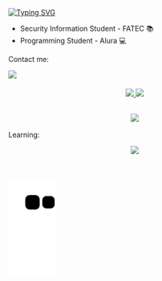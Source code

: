 
 <div align="left">
 
[![Typing SVG](https://readme-typing-svg.herokuapp.com?size=26&duration=2500&color=FFFFFF&background=00FF8E00&left=true&multiline=true&width=650&height=140&lines=Hi!+I'm+Léo,+;student+developer!;Feel+free+to+take+a+look+my+repositories.+)](https://git.io/typing-svg)
</div>

- Security Information Student - FATEC 📚
- Programming Student - Alura 💻

Contact me:

 <a href="https://www.linkedin.com/in/leonardo-r2022" target="_blank">
 <img src="https://img.shields.io/badge/-LinkedIn-%230077B5?style=for-the-badge&logo=linkedin&logoColor=white" target="_blank"></a><br>

<br>

<!--Visit counter: <br>
<img src="https://profile-counter.glitch.me/LeoNardoRR/count.svg" />
-->

<div align="center">
  <a href="https://github.com/LeoNardoRR">
  <img height="140em" src="https://github-readme-stats.vercel.app/api?username=LeoNardoRR&show_icons=true&theme=dracula&include_all_commits=true&count_private=true"/>
  <img height="140em" src="https://github-readme-stats.vercel.app/api/top-langs/?username=LeoNardoRR&layout=compact&langs_count=7&theme=dracula"/>
</div>
  
</br>

<p align="center">
  <a href="https://skillicons.dev">
    <img src="https://skillicons.dev/icons?i=html,css,js,python"/>
  </a>
</p>
 
Learning:

 <p align="center">
  <a href="https://skillicons.dev">
    <img src="https://skillicons.dev/icons?i=mysql,postgresql,php,bootstrap,laravel"/>
  </a>
</p>
 
</div><br/>
  
![Snake eif](https://github.com/LeoNardoRR/LeoNardoRR/blob/output/github-contribution-grid-snake.svg)
